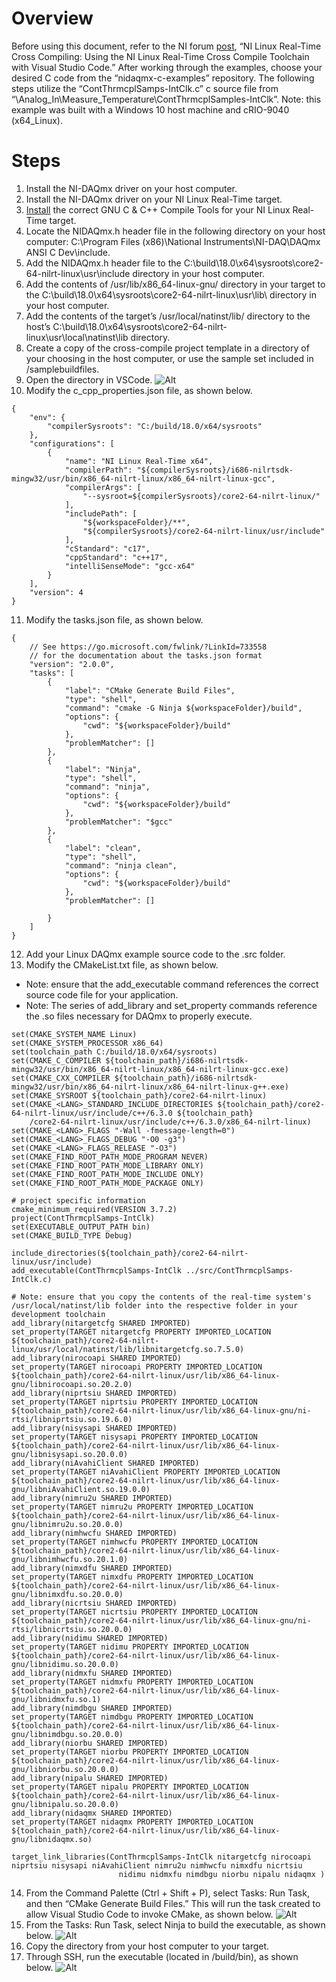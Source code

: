 # Overview
Before using this document, refer to the NI forum [post][1], “NI Linux Real-Time Cross Compiling: Using the NI Linux Real-Time Cross Compile Toolchain with Visual Studio Code.” After working through the examples, choose your desired C code from the “nidaqmx-c-examples” repository. The following steps utilize the “ContThrmcplSamps-IntClk.c” c source file from “\Analog_In\Measure_Temperature\ContThrmcplSamples-IntClk”.
Note: this example was built with a Windows 10 host machine and cRIO-9040 (x64_Linux).

# Steps
1.  Install the NI-DAQmx driver on your host computer.
2.  Install the NI-DAQmx driver on your NI Linux Real-Time target.
3.  [Install][2] the correct GNU C & C++ Compile Tools for your NI Linux Real-Time target.
4.  Locate the NIDAQmx.h header file in the following directory on your host computer: C:\Program Files (x86)\National Instruments\NI-DAQ\DAQmx ANSI C Dev\include\.
5.  Add the NIDAQmx.h header file to the C:\build\18.0\x64\sysroots\core2-64-nilrt-linux\usr\include directory in your host computer.
6.  Add the contents of /usr/lib/x86_64-linux-gnu/ directory in your target to the C:\build\18.0\x64\sysroots\core2-64-nilrt-linux\usr\lib\ directory in your host computer.
7.  Add the contents of the target’s /usr/local/natinst/lib/ directory to the host’s C:\build\18.0\x64\sysroots\core2-64-nilrt-linux\usr\local\natinst\lib directory.
8.  Create a copy of the cross-compile project template in a directory of your choosing in the host computer, or use the sample set included in /samplebuildfiles.
9.  Open the directory in VSCode.
![Alt][3]
10. Modify the c_cpp_properties.json file, as shown below.
~~~
{
    "env": {
        "compilerSysroots": "C:/build/18.0/x64/sysroots"
    },  
    "configurations": [
        {
            "name": "NI Linux Real-Time x64",
            "compilerPath": "${compilerSysroots}/i686-nilrtsdk-mingw32/usr/bin/x86_64-nilrt-linux/x86_64-nilrt-linux-gcc",
            "compilerArgs": [
                "--sysroot=${compilerSysroots}/core2-64-nilrt-linux/"
            ],
            "includePath": [
                "${workspaceFolder}/**",
                "${compilerSysroots}/core2-64-nilrt-linux/usr/include"
            ],
            "cStandard": "c17",
            "cppStandard": "c++17",
            "intelliSenseMode": "gcc-x64"
        }
    ],
    "version": 4
}
~~~~
11. Modify the tasks.json file, as shown below.
~~~
{
    // See https://go.microsoft.com/fwlink/?LinkId=733558
    // for the documentation about the tasks.json format
    "version": "2.0.0",
    "tasks": [
        {
            "label": "CMake Generate Build Files",
            "type": "shell",
            "command": "cmake -G Ninja ${workspaceFolder}/build",
            "options": {
                "cwd": "${workspaceFolder}/build"
            },
            "problemMatcher": []
        },
        {
            "label": "Ninja",
            "type": "shell",
            "command": "ninja",
            "options": {
                "cwd": "${workspaceFolder}/build"
            },
            "problemMatcher": "$gcc"
        },
        {
            "label": "clean",
            "type": "shell",
            "command": "ninja clean",
            "options": {
                "cwd": "${workspaceFolder}/build"
            },
            "problemMatcher": []
               
        }
    ]
}
~~~
12. Add your Linux DAQmx example source code to the .src folder.
13.	Modify the CMakeList.txt file, as shown below. 
  * Note: ensure that the add_executable command references the correct source code file for your application.
  *	Note: The series of add_library and set_property commands reference the .so files necessary for DAQmx to properly execute.
~~~
set(CMAKE_SYSTEM_NAME Linux)
set(CMAKE_SYSTEM_PROCESSOR x86_64)
set(toolchain_path C:/build/18.0/x64/sysroots)
set(CMAKE_C_COMPILER ${toolchain_path}/i686-nilrtsdk-mingw32/usr/bin/x86_64-nilrt-linux/x86_64-nilrt-linux-gcc.exe)
set(CMAKE_CXX_COMPILER ${toolchain_path}/i686-nilrtsdk-mingw32/usr/bin/x86_64-nilrt-linux/x86_64-nilrt-linux-g++.exe)
set(CMAKE_SYSROOT ${toolchain_path}/core2-64-nilrt-linux)
set(CMAKE_<LANG>_STANDARD_INCLUDE_DIRECTORIES ${toolchain_path}/core2-64-nilrt-linux/usr/include/c++/6.3.0 ${toolchain_path}
    /core2-64-nilrt-linux/usr/include/c++/6.3.0/x86_64-nilrt-linux)
set(CMAKE_<LANG>_FLAGS "-Wall -fmessage-length=0")
set(CMAKE_<LANG>_FLAGS_DEBUG "-O0 -g3")
set(CMAKE_<LANG>_FLAGS_RELEASE "-O3")
set(CMAKE_FIND_ROOT_PATH_MODE_PROGRAM NEVER)
set(CMAKE_FIND_ROOT_PATH_MODE_LIBRARY ONLY)
set(CMAKE_FIND_ROOT_PATH_MODE_INCLUDE ONLY)
set(CMAKE_FIND_ROOT_PATH_MODE_PACKAGE ONLY)

# project specific information
cmake_minimum_required(VERSION 3.7.2)
project(ContThrmcplSamps-IntClk)
set(EXECUTABLE_OUTPUT_PATH bin)
set(CMAKE_BUILD_TYPE Debug)

include_directories(${toolchain_path}/core2-64-nilrt-linux/usr/include)
add_executable(ContThrmcplSamps-IntClk ../src/ContThrmcplSamps-IntClk.c)

# Note: ensure that you copy the contents of the real-time system's /usr/local/natinst/lib folder into the respective folder in your development toolchain
add_library(nitargetcfg SHARED IMPORTED)
set_property(TARGET nitargetcfg PROPERTY IMPORTED_LOCATION ${toolchain_path}/core2-64-nilrt-linux/usr/local/natinst/lib/libnitargetcfg.so.7.5.0)
add_library(nirocoapi SHARED IMPORTED)
set_property(TARGET nirocoapi PROPERTY IMPORTED_LOCATION ${toolchain_path}/core2-64-nilrt-linux/usr/lib/x86_64-linux-gnu/libnirocoapi.so.20.2.0)
add_library(niprtsiu SHARED IMPORTED)
set_property(TARGET niprtsiu PROPERTY IMPORTED_LOCATION ${toolchain_path}/core2-64-nilrt-linux/usr/lib/x86_64-linux-gnu/ni-rtsi/libniprtsiu.so.19.6.0)
add_library(nisysapi SHARED IMPORTED)
set_property(TARGET nisysapi PROPERTY IMPORTED_LOCATION ${toolchain_path}/core2-64-nilrt-linux/usr/lib/x86_64-linux-gnu/libnisysapi.so.20.0.0)
add_library(niAvahiClient SHARED IMPORTED)
set_property(TARGET niAvahiClient PROPERTY IMPORTED_LOCATION ${toolchain_path}/core2-64-nilrt-linux/usr/lib/x86_64-linux-gnu/libniAvahiClient.so.19.0.0)
add_library(nimru2u SHARED IMPORTED)
set_property(TARGET nimru2u PROPERTY IMPORTED_LOCATION ${toolchain_path}/core2-64-nilrt-linux/usr/lib/x86_64-linux-gnu/libnimru2u.so.20.0.0)
add_library(nimhwcfu SHARED IMPORTED)
set_property(TARGET nimhwcfu PROPERTY IMPORTED_LOCATION ${toolchain_path}/core2-64-nilrt-linux/usr/lib/x86_64-linux-gnu/libnimhwcfu.so.20.1.0)
add_library(nimxdfu SHARED IMPORTED)
set_property(TARGET nimxdfu PROPERTY IMPORTED_LOCATION ${toolchain_path}/core2-64-nilrt-linux/usr/lib/x86_64-linux-gnu/libnimxdfu.so.20.0.0)
add_library(nicrtsiu SHARED IMPORTED)
set_property(TARGET nicrtsiu PROPERTY IMPORTED_LOCATION ${toolchain_path}/core2-64-nilrt-linux/usr/lib/x86_64-linux-gnu/ni-rtsi/libnicrtsiu.so.20.0.0)
add_library(nidimu SHARED IMPORTED)
set_property(TARGET nidimu PROPERTY IMPORTED_LOCATION ${toolchain_path}/core2-64-nilrt-linux/usr/lib/x86_64-linux-gnu/libnidimu.so.20.0.0)
add_library(nidmxfu SHARED IMPORTED)
set_property(TARGET nidmxfu PROPERTY IMPORTED_LOCATION ${toolchain_path}/core2-64-nilrt-linux/usr/lib/x86_64-linux-gnu/libnidmxfu.so.1)
add_library(nimdbgu SHARED IMPORTED)
set_property(TARGET nimdbgu PROPERTY IMPORTED_LOCATION ${toolchain_path}/core2-64-nilrt-linux/usr/lib/x86_64-linux-gnu/libnimdbgu.so.20.0.0)
add_library(niorbu SHARED IMPORTED)
set_property(TARGET niorbu PROPERTY IMPORTED_LOCATION ${toolchain_path}/core2-64-nilrt-linux/usr/lib/x86_64-linux-gnu/libniorbu.so.20.0.0)
add_library(nipalu SHARED IMPORTED)
set_property(TARGET nipalu PROPERTY IMPORTED_LOCATION ${toolchain_path}/core2-64-nilrt-linux/usr/lib/x86_64-linux-gnu/libnipalu.so.20.0.0)
add_library(nidaqmx SHARED IMPORTED)
set_property(TARGET nidaqmx PROPERTY IMPORTED_LOCATION ${toolchain_path}/core2-64-nilrt-linux/usr/lib/x86_64-linux-gnu/libnidaqmx.so)

target_link_libraries(ContThrmcplSamps-IntClk nitargetcfg nirocoapi niprtsiu nisysapi niAvahiClient nimru2u nimhwcfu nimxdfu nicrtsiu 
                        nidimu nidmxfu nimdbgu niorbu nipalu nidaqmx )
~~~
14.	From the Command Palette (Ctrl + Shift + P), select Tasks: Run Task, and then “CMake Generate Build Files.” This will run the task created to allow Visual Studio Code to invoke CMake, as shown below.
![Alt][4]
15. From the Tasks: Run Task, select Ninja to build the executable, as shown below.
![Alt][5]
16.	Copy the directory from your host computer to your target.
17.	Through SSH, run the executable (located in /build/bin), as shown below.
![Alt][6]

[1]: https://forums.ni.com/t5/NI-Linux-Real-Time-Documents/NI-Linux-Real-Time-Cross-Compiling-Using-the-NI-Linux-Real-Time/ta-p/4026449?profile.language=en "cross compile forum post"
[2]: https://www.ni.com/en-us/innovations/white-papers/20/building-c-c---applications-for-ni-linux-real-time.html#section--1974177664 "compile tools download list"
[3]: https://github.com/edavis0/nidaqmx-c-examples/blob/main/media/VSCode%20Directory%20Screenshot.png "VSCode directory screenshot"
[4]: https://github.com/edavis0/nidaqmx-c-examples/blob/main/media/Build%20Console%20Output%20Screenshot%201.png "CMake build files screenshot"
[5]: https://github.com/edavis0/nidaqmx-c-examples/blob/main/media/Build%20Console%20Output%20Screenshot%202.png "Ninja build screenshot"
[6]: https://github.com/edavis0/nidaqmx-c-examples/blob/main/media/SSH%20Output%20Screenshot.png "SSH output screenshot"
